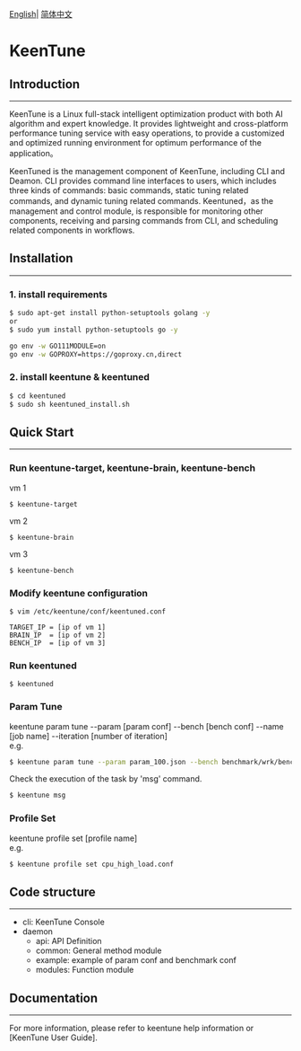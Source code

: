 [English](./keentuned/README.md)| [简体中文](./keentuned/README_ch.md) 

# KeenTune
## Introduction
---
KeenTune is a Linux full-stack intelligent optimization product with both AI algorithm and expert knowledge. It provides lightweight and cross-platform performance tuning service with easy operations, to provide a customized and optimized running environment for optimum performance of the application。

KeenTuned is the management component of KeenTune, including CLI and Deamon. CLI provides command line interfaces to users, which includes three kinds of commands: basic commands, static tuning related commands, and dynamic tuning related commands. Keentuned，as the management and control module, is responsible for monitoring other components, receiving and parsing commands from CLI, and scheduling related components in workflows.

## Installation
---
### 1. install requirements
```sh
$ sudo apt-get install python-setuptools golang -y
or
$ sudo yum install python-setuptools go -y

go env -w GO111MODULE=on
go env -w GOPROXY=https://goproxy.cn,direct
```

### 2. install keentune & keentuned
```bash
$ cd keentuned
$ sudo sh keentuned_install.sh
```

## Quick Start
---
### Run keentune-target, keentune-brain, keentune-bench
vm 1
```shell
$ keentune-target
```
vm 2
```shell
$ keentune-brain
```
vm 3
```shell
$ keentune-bench
```

### Modify keentune configuration
```shell
$ vim /etc/keentune/conf/keentuned.conf

TARGET_IP = [ip of vm 1]
BRAIN_IP  = [ip of vm 2]
BENCH_IP  = [ip of vm 3]
```

### Run keentuned
```shell
$ keentuned
```

### Param Tune
keentune param tune --param [param conf] --bench [bench conf] --name [job name]   --iteration [number of iteration]  
e.g.  
```bash  
$ keentune param tune --param param_100.json --bench benchmark/wrk/bench_wrk_nginx_long.json --name tune_test --iteration 10 
```

Check the execution of the task by 'msg' command.
```bash  
$ keentune msg
```

### Profile Set
keentune profile set [profile name]  
e.g.
```bash
$ keentune profile set cpu_high_load.conf
```

## Code structure
---  
+ cli: KeenTune Console
+ daemon
    + api: API Definition
    + common: General method module
    + example: example of param conf and benchmark conf
    + modules: Function module

## Documentation
---
For more information, please refer to keentune help information or [KeenTune User Guide].
